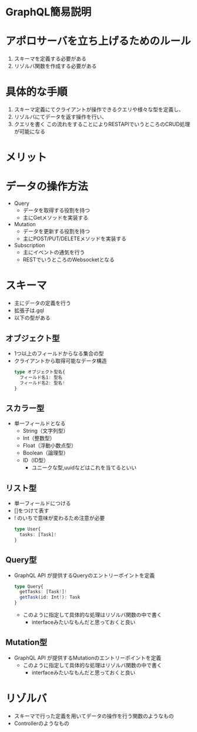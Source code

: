 # GraphQL簡易説明
# アポロサーバを立ち上げるためのルール
1. スキーマを定義する必要がある
2. リゾルバ関数を作成する必要がある

# 具体的な手順
1. スキーマ定義にてクライアントが操作できるクエリや様々な型を定義し、
2. リゾルバにてデータを返す操作を行い、
3. クエリを書く
この流れをすることによりRESTAPIでいうところのCRUD処理が可能になる
# メリット
# データの操作方法
- Query
  - データを取得する役割を持つ
  - 主にGetメソッドを実装する
- Mutation
  - データを更新する役割を持つ
  - 主にPOST/PUT/DELETEメソッドを実装する
- Subscription
  - 主にイベントの通気を行う
  - RESTでいうところのWebsocketとなる
# スキーマ
- 主にデータの定義を行う
- 拡張子は.gql
- 以下の型がある
## オブジェクト型
- 1つ以上のフィールドからなる集合の型
- クライアントから取得可能なデータ構造
  ```ts
  type オブジェクト型名{
    フィールド名1: 型名
    フィールド名2: 型名!
  }
  ```
## スカラー型
- 単一フィールドとなる
  - String（文字列型）
  - Int（整数型）
  - Float（浮動小数点型）
  - Boolean（論理型）
  - ID（ID型）
    - ユニークな型,uuidなどはこれを当てるといい


## リスト型
- 単一フィールドにつける
- []をつけて表す
- ! のいちで意味が変わるため注意が必要 
  ```ts
  type User{
    tasks: [Task]!
  }
  ```

## Query型
- GraphQL API が提供するQueryのエントリーポイントを定義
  ```ts
  type Query{
    getTasks: [Task!]!
    getTask(id: Int!): Task
  }
  ```
  - このように指定して具体的な処理はリゾルバ関数の中で書く
    - interfaceみたいなもんだと思っておくと良い

## Mutation型
- GraphQL API が提供するMutationのエントリーポイントを定義
  - このように指定して具体的な処理はリゾルバ関数の中で書く
    - interfaceみたいなもんだと思っておくと良い
# リゾルバ
- スキーマで行った定義を用いてデータの操作を行う関数のようなもの
- Controllerのようなもの
